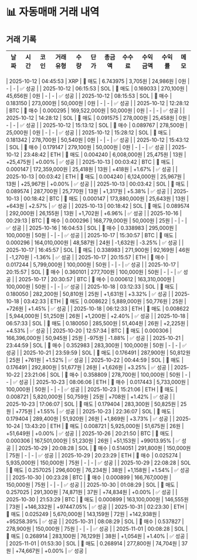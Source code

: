 # 📊 자동매매 거래 내역

## 거래 기록

| 날짜 | 시간 | 코인 | 거래유형 | 수량 | 단가 | 총금액 | 수수료 | 수익금액 | 수익률 | 메모 |
|------|------|------|----------|------|------|--------|--------|----------|--------|------|

| 2025-10-12 | 04:45:53 | XRP | 🔴 매도 | 6.743975 | 3,705원 | 24,986원 | 0원 | - | - | ✅ 성공 |
| 2025-10-12 | 06:15:53 | SOL | 🔴 매도 | 0.169033 | 270,100원 | 45,656원 | 0원 | - | - | ✅ 성공 |
| 2025-10-12 | 08:15:53 | SOL | 🔵 매수 | 0.183150 | 273,000원 | 50,000원 | 0원 | - | - | ✅ 성공 |
| 2025-10-12 | 12:28:12 | BTC | 🔵 매수 | 0.000295 | 169,522,000원 | 50,000원 | 0원 | - | - | ✅ 성공 |
| 2025-10-12 | 14:28:12 | SOL | 🔴 매도 | 0.091575 | 278,000원 | 25,458원 | 0원 | - | - | ✅ 성공 |
| 2025-10-12 | 15:13:12 | SOL | 🔵 매수 | 0.089767 | 278,500원 | 25,000원 | 0원 | - | - | ✅ 성공 |
| 2025-10-12 | 15:28:12 | SOL | 🔴 매도 | 0.181342 | 278,700원 | 50,540원 | 0원 | - | - | ✅ 성공 |
| 2025-10-12 | 15:43:12 | SOL | 🔵 매수 | 0.179147 | 279,100원 | 50,000원 | 0원 | - | - | ✅ 성공 |
| 2025-10-12 | 23:48:42 | ETH | 🔴 매도 | 0.004240 | 6,008,000원 | 25,475원 | 13원 | +25,475원 | +0.00% | ✅ 성공 |
| 2025-10-13 | 00:03:42 | BTC | 🔴 매도 | 0.000147 | 172,359,000원 | 25,418원 | 13원 | +418원 | +1.67% | ✅ 성공 |
| 2025-10-13 | 00:03:42 | ETH | 🔴 매도 | 0.004240 | 6,124,000원 | 25,967원 | 13원 | +25,967원 | +0.00% | ✅ 성공 |
| 2025-10-13 | 00:03:42 | SOL | 🔴 매도 | 0.089574 | 287,700원 | 25,770원 | 13원 | +1,317원 | +5.38% | ✅ 성공 |
| 2025-10-13 | 00:18:42 | BTC | 🔴 매도 | 0.000147 | 173,880,000원 | 25,643원 | 13원 | +643원 | +2.57% | ✅ 성공 |
| 2025-10-13 | 00:18:42 | SOL | 🔴 매도 | 0.089574 | 292,000원 | 26,155원 | 13원 | +1,702원 | +6.96% | ✅ 성공 |
| 2025-10-16 | 00:29:13 | BTC | 🔵 매수 | 0.000296 | 168,779,000원 | 50,000원 | 25원 | - | - | ✅ 성공 |
| 2025-10-16 | 16:04:53 | SOL | 🔵 매수 | 0.338983 | 295,000원 | 100,000원 | 50원 | - | - | ✅ 성공 |
| 2025-10-17 | 15:30:57 | BTC | 🔴 매도 | 0.000296 | 164,010,000원 | 48,587원 | 24원 | -1,632원 | -3.25% | ✅ 성공 |
| 2025-10-17 | 16:45:57 | SOL | 🔴 매도 | 0.338983 | 271,900원 | 92,169원 | 46원 | -1,270원 | -1.36% | ✅ 성공 |
| 2025-10-17 | 20:15:57 | ETH | 🔵 매수 | 0.017244 | 5,799,000원 | 100,000원 | 50원 | - | - | ✅ 성공 |
| 2025-10-17 | 20:15:57 | SOL | 🔵 매수 | 0.360101 | 277,700원 | 100,000원 | 50원 | - | - | ✅ 성공 |
| 2025-10-17 | 20:30:57 | BTC | 🔵 매수 | 0.000612 | 163,310,000원 | 100,000원 | 50원 | - | - | ✅ 성공 |
| 2025-10-18 | 03:12:33 | SOL | 🔴 매도 | 0.180050 | 282,200원 | 50,810원 | 25원 | +1,631원 | +3.32% | ✅ 성공 |
| 2025-10-18 | 03:42:33 | ETH | 🔴 매도 | 0.008622 | 5,889,000원 | 50,776원 | 25원 | +726원 | +1.45% | ✅ 성공 |
| 2025-10-18 | 06:12:33 | ETH | 🔴 매도 | 0.008622 | 5,944,000원 | 51,250원 | 26원 | +1,200원 | +2.40% | ✅ 성공 |
| 2025-10-18 | 06:57:33 | SOL | 🔴 매도 | 0.180050 | 285,500원 | 51,404원 | 26원 | +2,225원 | +4.53% | ✅ 성공 |
| 2025-10-20 | 12:57:34 | BTC | 🔴 매도 | 0.000306 | 166,396,000원 | 50,945원 | 25원 | -975원 | -1.88% | ✅ 성공 |
| 2025-10-21 | 23:44:59 | SOL | 🔵 매수 | 0.352983 | 283,300원 | 100,000원 | 50원 | - | - | ✅ 성공 |
| 2025-10-21 | 23:59:59 | SOL | 🔴 매도 | 0.176491 | 287,900원 | 50,812원 | 25원 | +761원 | +1.52% | ✅ 성공 |
| 2025-10-22 | 00:44:59 | SOL | 🔴 매도 | 0.176491 | 292,800원 | 51,677원 | 26원 | +1,626원 | +3.25% | ✅ 성공 |
| 2025-10-22 | 23:21:06 | SOL | 🔵 매수 | 0.358809 | 278,700원 | 100,000원 | 50원 | - | - | ✅ 성공 |
| 2025-10-23 | 08:06:06 | ETH | 🔵 매수 | 0.017443 | 5,733,000원 | 100,000원 | 50원 | - | - | ✅ 성공 |
| 2025-10-23 | 15:21:06 | ETH | 🔴 매도 | 0.008721 | 5,820,000원 | 50,759원 | 25원 | +708원 | +1.42% | ✅ 성공 |
| 2025-10-23 | 17:06:07 | SOL | 🔴 매도 | 0.179404 | 283,300원 | 50,825원 | 25원 | +775원 | +1.55% | ✅ 성공 |
| 2025-10-23 | 22:36:07 | SOL | 🔴 매도 | 0.179404 | 289,400원 | 51,920원 | 26원 | +1,869원 | +3.73% | ✅ 성공 |
| 2025-10-24 | 13:43:20 | ETH | 🔴 매도 | 0.008721 | 5,925,000원 | 51,675원 | 26원 | +51,649원 | +0.00% | ✅ 성공 |
| 2025-10-26 | 20:21:50 | BTC | 🔴 매도 | 0.000306 | 167,501,000원 | 51,230원 | 26원 | +51,153원 | +99013.95% | ✅ 성공 |
| 2025-10-29 | 20:08:28 | SOL | 🔵 매수 | 0.514051 | 291,800원 | 150,000원 | 75원 | - | - | ✅ 성공 |
| 2025-10-29 | 20:23:29 | ETH | 🔵 매수 | 0.025274 | 5,935,000원 | 150,000원 | 75원 | - | - | ✅ 성공 |
| 2025-10-29 | 22:08:28 | SOL | 🔴 매도 | 0.257025 | 296,600원 | 76,234원 | 38원 | +1,158원 | +1.54% | ✅ 성공 |
| 2025-10-30 | 00:23:28 | BTC | 🔵 매수 | 0.000899 | 166,767,000원 | 150,000원 | 75원 | - | - | ✅ 성공 |
| 2025-10-30 | 01:08:29 | SOL | 🔴 매도 | 0.257025 | 291,300원 | 74,871원 | 37원 | +74,834원 | +0.00% | ✅ 성공 |
| 2025-10-30 | 21:53:29 | BTC | 🔴 매도 | 0.000899 | 163,100,000원 | 146,555원 | 73원 | +146,332원 | +97447.05% | ✅ 성공 |
| 2025-10-31 | 02:23:30 | ETH | 🔴 매도 | 0.025249 | 5,670,000원 | 143,159원 | 72원 | +142,938원 | +95258.39% | ✅ 성공 |
| 2025-10-31 | 08:08:29 | SOL | 🔵 매수 | 0.537827 | 278,900원 | 150,000원 | 75원 | - | - | ✅ 성공 |
| 2025-11-01 | 00:08:28 | SOL | 🔴 매도 | 0.268914 | 283,100원 | 76,129원 | 38원 | +1,054원 | +1.40% | ✅ 성공 |
| 2025-11-01 | 01:53:30 | SOL | 🔴 매도 | 0.268914 | 277,800원 | 74,704원 | 37원 | +74,667원 | +0.00% | ✅ 성공 |
